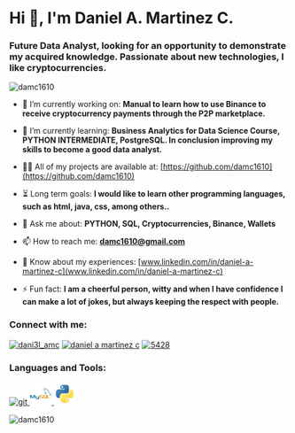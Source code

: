 <h1 align="left">Hi 👋, I'm Daniel A. Martinez C.</h1>
<h3 align="left">Future Data Analyst, looking for an opportunity to demonstrate my acquired knowledge. Passionate about new technologies, I like cryptocurrencies.</h3>

<p align="left"> <img src="https://komarev.com/ghpvc/?username=damc1610&label=Profile%20views&color=0e75b6&style=flat" alt="damc1610" /> </p>

- 🔭 I’m currently working on: **Manual to learn how to use Binance to receive cryptocurrency payments through the P2P marketplace.**

- 🌱 I’m currently learning: **Business Analytics for Data Science Course, PYTHON INTERMEDIATE, PostgreSQL. In conclusion improving my skills to become a good data analyst.**

- 👨‍💻 All of my projects are available at: [https://github.com/damc1610](https://github.com/damc1610)

- ⏳ Long term goals: **I would like to learn other programming languages, such as html, java, css, among others..**

- 💬 Ask me about: **PYTHON, SQL, Cryptocurrencies, Binance, Wallets**

- 📫 How to reach me: **damc1610@gmail.com**

- 📄 Know about my experiences: [www.linkedin.com/in/daniel-a-martinez-c](www.linkedin.com/in/daniel-a-martinez-c)

- ⚡ Fun fact: **I am a cheerful person, witty and when I have confidence I can make a lot of jokes, but always keeping the respect with people.**

<h3 align="left">Connect with me:</h3>
<p align="left">
<a href="https://twitter.com/dani3l_amc" target="blank"><img align="center" src="https://raw.githubusercontent.com/rahuldkjain/github-profile-readme-generator/master/src/images/icons/Social/twitter.svg" alt="dani3l_amc" height="30" width="40" /></a>
<a href="https://linkedin.com/in/daniel a martinez c" target="blank"><img align="center" src="https://raw.githubusercontent.com/rahuldkjain/github-profile-readme-generator/master/src/images/icons/Social/linked-in-alt.svg" alt="daniel a martinez c" height="30" width="40" /></a>
<a href="https://discord.gg/5428" target="blank"><img align="center" src="https://raw.githubusercontent.com/rahuldkjain/github-profile-readme-generator/master/src/images/icons/Social/discord.svg" alt="5428" height="30" width="40" /></a>
</p>

<h3 align="left">Languages and Tools:</h3>
<p align="left"> <a href="https://git-scm.com/" target="_blank" rel="noreferrer"> <img src="https://www.vectorlogo.zone/logos/git-scm/git-scm-icon.svg" alt="git" width="40" height="40"/> </a> <a href="https://www.mysql.com/" target="_blank" rel="noreferrer"> <img src="https://raw.githubusercontent.com/devicons/devicon/master/icons/mysql/mysql-original-wordmark.svg" alt="mysql" width="40" height="40"/> </a> <a href="https://www.python.org" target="_blank" rel="noreferrer"> <img src="https://raw.githubusercontent.com/devicons/devicon/master/icons/python/python-original.svg" alt="python" width="40" height="40"/> </a> </p>

<p><img align="center" src="https://github-readme-stats.vercel.app/api/top-langs?username=damc1610&show_icons=true&locale=en&layout=compact" alt="damc1610" /></p>


